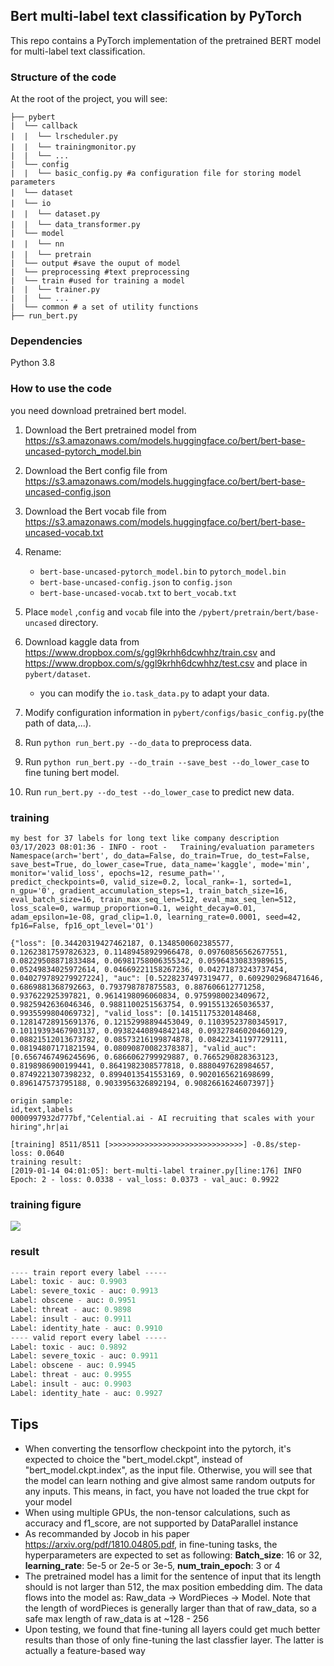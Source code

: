 ## Bert multi-label text classification by PyTorch

This repo contains a PyTorch implementation of the pretrained BERT model for multi-label text classification.

###  Structure of the code

At the root of the project, you will see:

```text
├── pybert
|  └── callback
|  |  └── lrscheduler.py　　
|  |  └── trainingmonitor.py　
|  |  └── ...
|  └── config
|  |  └── basic_config.py #a configuration file for storing model parameters
|  └── dataset　　　
|  └── io　　　　
|  |  └── dataset.py　　
|  |  └── data_transformer.py　　
|  └── model
|  |  └── nn　
|  |  └── pretrain　
|  └── output #save the ouput of model
|  └── preprocessing #text preprocessing 
|  └── train #used for training a model
|  |  └── trainer.py 
|  |  └── ...
|  └── common # a set of utility functions
├── run_bert.py
```
### Dependencies
Python 3.8

### How to use the code

you need download pretrained bert model.

1. Download the Bert pretrained model from https://s3.amazonaws.com/models.huggingface.co/bert/bert-base-uncased-pytorch_model.bin 
2. Download the Bert config file from https://s3.amazonaws.com/models.huggingface.co/bert/bert-base-uncased-config.json
3. Download the Bert vocab file from https://s3.amazonaws.com/models.huggingface.co/bert/bert-base-uncased-vocab.txt 
4. Rename:

    - `bert-base-uncased-pytorch_model.bin` to `pytorch_model.bin`
    - `bert-base-uncased-config.json` to `config.json`
    - `bert-base-uncased-vocab.txt` to `bert_vocab.txt`
5. Place `model` ,`config` and `vocab` file into  the `/pybert/pretrain/bert/base-uncased` directory.
7. Download kaggle data from https://www.dropbox.com/s/ggl9krhh6dcwhhz/train.csv and https://www.dropbox.com/s/ggl9krhh6dcwhhz/test.csv and place in `pybert/dataset`.
    -  you can modify the `io.task_data.py` to adapt your data.
8. Modify configuration information in `pybert/configs/basic_config.py`(the path of data,...).
9. Run `python run_bert.py --do_data` to preprocess data.
10. Run `python run_bert.py --do_train --save_best --do_lower_case` to fine tuning bert model.
11. Run `run_bert.py --do_test --do_lower_case` to predict new data.

### training 

```text
my best for 37 labels for long text like company description
03/17/2023 08:01:36 - INFO - root -   Training/evaluation parameters Namespace(arch='bert', do_data=False, do_train=True, do_test=False, save_best=True, do_lower_case=True, data_name='kaggle', mode='min', monitor='valid_loss', epochs=12, resume_path='', predict_checkpoints=0, valid_size=0.2, local_rank=-1, sorted=1, n_gpu='0', gradient_accumulation_steps=1, train_batch_size=16, eval_batch_size=16, train_max_seq_len=512, eval_max_seq_len=512, loss_scale=0, warmup_proportion=0.1, weight_decay=0.01, adam_epsilon=1e-08, grad_clip=1.0, learning_rate=0.0001, seed=42, fp16=False, fp16_opt_level='O1')

{"loss": [0.34420319427462187, 0.1348500602385577, 0.12623817597826323, 0.11489458929966478, 0.09760856562677551, 0.08229508871833484, 0.06981758006355342, 0.05964330833989615, 0.05249834025972614, 0.04669221158267236, 0.04271873243737454, 0.040279789279927224], "auc": [0.5228237497319477, 0.6092902968471646, 0.6869881368792663, 0.793798787875583, 0.887606612771258, 0.937622925397821, 0.9614198096060834, 0.9759980023409672, 0.9825942636046346, 0.9881100251563754, 0.9915513265036537, 0.9935599804069732], "valid_loss": [0.14151175320148468, 0.12814728915691376, 0.12152998894453049, 0.11039523780345917, 0.10119393467903137, 0.09382440894842148, 0.09327846020460129, 0.08821512013673782, 0.08573216199874878, 0.08422341197729111, 0.08194807171821594, 0.08090870082378387], "valid_auc": [0.6567467496245696, 0.6866062799929887, 0.7665290828363123, 0.8198986900199441, 0.8641982308577818, 0.8880497628984657, 0.8749221307398232, 0.8994013541553169, 0.9020165621698699, 0.896147573795188, 0.9033956326892194, 0.9082661624607397]}

```
```text
origin sample:
id,text,labels
0000997932d777bf,"Celential.ai - AI recruiting that scales with your hiring",hr|ai
```

```text
[training] 8511/8511 [>>>>>>>>>>>>>>>>>>>>>>>>>>>>>>] -0.8s/step- loss: 0.0640
training result:
[2019-01-14 04:01:05]: bert-multi-label trainer.py[line:176] INFO  
Epoch: 2 - loss: 0.0338 - val_loss: 0.0373 - val_auc: 0.9922
```
### training figure

![]( https://lonepatient-1257945978.cos.ap-chengdu.myqcloud.com/20190214210111.png)

### result

```python
---- train report every label -----
Label: toxic - auc: 0.9903
Label: severe_toxic - auc: 0.9913
Label: obscene - auc: 0.9951
Label: threat - auc: 0.9898
Label: insult - auc: 0.9911
Label: identity_hate - auc: 0.9910
---- valid report every label -----
Label: toxic - auc: 0.9892
Label: severe_toxic - auc: 0.9911
Label: obscene - auc: 0.9945
Label: threat - auc: 0.9955
Label: insult - auc: 0.9903
Label: identity_hate - auc: 0.9927
```

## Tips

- When converting the tensorflow checkpoint into the pytorch, it's expected to choice the "bert_model.ckpt", instead of "bert_model.ckpt.index", as the input file. Otherwise, you will see that the model can learn nothing and give almost same random outputs for any inputs. This means, in fact, you have not loaded the true ckpt for your model
- When using multiple GPUs, the non-tensor calculations, such as accuracy and f1_score, are not supported by DataParallel instance
- As recommanded by Jocob in his paper <url>https://arxiv.org/pdf/1810.04805.pdf<url/>, in fine-tuning tasks, the hyperparameters are expected to set as following: **Batch_size**: 16 or 32, **learning_rate**: 5e-5 or 2e-5 or 3e-5, **num_train_epoch**: 3 or 4
- The pretrained model has a limit for the sentence of input that its length should is not larger than 512, the max position embedding dim. The data flows into the model as: Raw_data -> WordPieces -> Model. Note that the length of wordPieces is generally larger than that of raw_data, so a safe max length of raw_data is at ~128 - 256 
- Upon testing, we found that fine-tuning all layers could get much better results than those of only fine-tuning the last classfier layer. The latter is actually a feature-based way 
